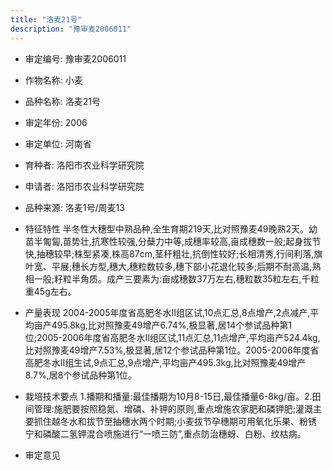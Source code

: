 ```yaml
---
title: "洛麦21号"
description: "豫审麦2006011"
---
```

* 审定编号:  豫审麦2006011

*  作物名称:  小麦

*  品种名称:  洛麦21号

*  审定年份:  2006

*  审定单位:  河南省

* 育种者:  洛阳市农业科学研究院

*  申请者:  洛阳市农业科学研究院

*  品种来源:  洛麦1号/周麦13

*  特征特性
半冬性大穗型中熟品种,全生育期219天,比对照豫麦49晚熟2天。幼苗半匍匐,苗势壮,抗寒性较强,分蘖力中等,成穗率较高,亩成穗数一般;起身拔节快,抽穗较早;株型紧凑,株高87cm,茎秆粗壮,抗倒性较好;长相清秀,行间利落,旗叶宽、平展;穗长方型,穗大,穗粒数较多,穗下部小花退化较多;后期不耐高温,熟相一般;籽粒半角质。成产三要素为:亩成穗数37万左右,穗粒数35粒左右,千粒重45g左右。

*  产量表现
2004-2005年度省高肥冬水Ⅱ组区试,10点汇总,8点增产,2点减产,平均亩产495.8kg,比对照豫麦49增产6.74%,极显著,居14个参试品种第1位;2005-2006年度省高肥冬水Ⅱ组区试,11点汇总,11点增产,平均亩产524.4kg,比对照豫麦49增产7.53%,极显著,居12个参试品种第1位。2005-2006年度省高肥冬水Ⅱ组生试,9点汇总,9点增产,平均亩产495.3kg,比对照豫麦49增产8.7%,居8个参试品种第1位。

*  栽培技术要点
1.播期和播量:最佳播期为10月8-15日,最佳播量6-8kg/亩。2.田间管理:施肥要按照稳氮、增磷、补钾的原则,重点增施农家肥和磷钾肥;灌溉主要抓住越冬水和拔节至抽穗水两个时期;小麦拔节孕穗期可用氧化乐果、粉锈宁和磷酸二氢钾混合喷施进行“一喷三防”,重点防治穗蚜、白粉、纹枯病。

*  审定意见

